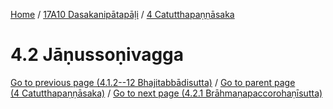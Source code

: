 
[Home](/) / [17A10 Dasakanipātapāḷi](../../17A10.md) / [4 Catutthapaṇṇāsaka](../4.md)

# 4.2 Jāṇussoṇivagga


[Go to previous page (4.1.2--12 Bhajitabbādisutta)](4.1/4.1.2--12.md) / [Go to parent page (4 Catutthapaṇṇāsaka)](../4.md) / [Go to next page (4.2.1 Brāhmaṇapaccorohaṇīsutta)](4.2/4.2.1.md)



